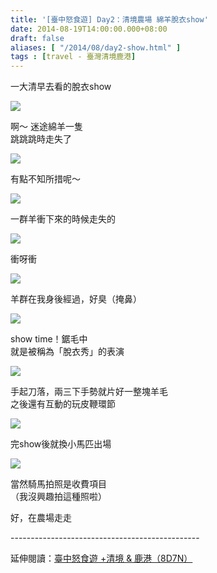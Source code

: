 ```yaml
---
title: '[臺中怒食遊] Day2：清境農場 綿羊脫衣show'
date: 2014-08-19T14:00:00.000+08:00
draft: false
aliases: [ "/2014/08/day2-show.html" ]
tags : [travel - 臺灣清境鹿港]
---
```


一大清早去看的脫衣show  

![](/images/taichung2b.jpg)

啊～ 迷途綿羊一隻  
跳跳跳時走失了  

![](/images/taichung2b1.jpg)

有點不知所措呢～  

![](/images/taichung2b2.jpg)

一群羊衝下來的時候走失的  

![](/images/taichung2b3.jpg)

衝呀衝  

![](/images/taichung2b4.jpg)

羊群在我身後經過，好臭（掩鼻）  

![](/images/taichung2b5.jpg)

show time！鋸毛中  
就是被稱為「脫衣秀」的表演  

![](/images/taichung2b6.jpg)

手起刀落，兩三下手勢就片好一整塊羊毛  
之後還有互動的玩皮鞭環節  

![](/images/taichung2b7.jpg)

完show後就換小馬匹出場  

![](/images/taichung2b8.jpg)

當然騎馬拍照是收費項目  
（我沒興趣拍這種照啦）  
  
好，在農場走走  
  
\-----------------------------------------------  
  
延伸閱讀：[臺中怒食遊 +清境 & 鹿港（8D7N）](https://hidie.net/taichung8d7n/)
